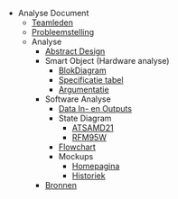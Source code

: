 * Analyse Document
    * [Teamleden](/deliverables/teamleden.md)
    * [Probleemstelling](/deliverables/probleemstelling.md)
    * Analyse
        * [Abstract Design](/deliverables/analyse/abstractDesign.md)
        * Smart Object (Hardware analyse)
            * [BlokDiagram](/deliverables/analyse/hardware/blokdiagram.md)
            * [Specificatie tabel](/deliverables/analyse/hardware/specificaties.md)
            * [Argumentatie](/deliverables/analyse/hardware/argumentatie.md)
        * Software Analyse
            * [Data In- en Outputs](deliverables/analyse/software/dataIn_Out.md)
            * State Diagram
                * [ATSAMD21](deliverables/analyse/software/stateDiagrammen/ATSAMD21.md)
                * [RFM95W](deliverables/analyse/software/stateDiagrammen/RFM95W.md)
            * [Flowchart](deliverables/analyse/software/flowchart.md)
            * Mockups
                * [Homepagina](deliverables/analyse/mockups/homepage.md)
                * [Historiek](deliverables/analyse/mockups/historiek.md)
        * [Bronnen](deliverables/bronnen.md)
            